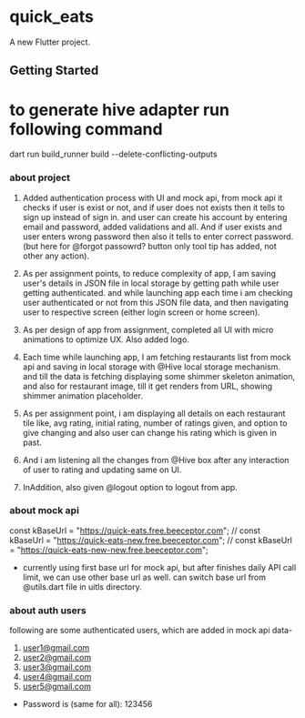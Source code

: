 # quick_eats

A new Flutter project.

## Getting Started

# to generate hive adapter run following command
dart run build_runner build --delete-conflicting-outputs
 
### about project
1. Added authentication process with UI and mock api, from mock api it checks if user is exist or not, and if user does not exists then it tells to sign up instead of sign in. and user can create his account by entering email and password, added validations and all. And if user exists and user enters wrong password then also it tells to enter correct password. (but here for @forgot passowrd? button only tool tip has added, not other any action).

2. As per assignment points, to reduce complexity of app, I am saving user's details in JSON file in local storage by getting path while user getting authenticated. and while launching app each time i am checking user authenticated or not from this JSON file data, and then navigating user to respective screen (either login screen or home screen).

3. As per design of app from assignment, completed all UI with micro animations to optimize UX. Also added logo.

4. Each time while launching app, I am fetching restaurants list from mock api and saving in local storage with @Hive local storage mechanism. and till the data is fetching displaying some shimmer skeleton animation, and also for restaurant image, till it get renders from URL, showing shimmer animation placeholder.

5. As per assignment point, i am displaying all details on each restaurant tile like, avg rating, initial rating, number of ratings given, and option to give changing and also user can change his rating which is given in past. 

6. And i am listening all the changes from @Hive box after any interaction of user to rating and updating same on UI.

7. InAddition, also given @logout option to logout from app.

### about mock api
const kBaseUrl = "https://quick-eats.free.beeceptor.com";
// const kBaseUrl = "https://quick-eats-new.free.beeceptor.com";
// const kBaseUrl = "https://quick-eats-new-new.free.beeceptor.com";

* currently using first base url for mock api, but after finishes daily API call limit, we can use other base url as well. can switch base url from @utils.dart file in uitls directory.

### about auth users
following are some authenticated users, which are added in mock api data-
1. user1@gmail.com
2. user2@gmail.com
3. user3@gmail.com
4. user4@gmail.com
5. user5@gmail.com

*  Password is (same for all): 123456
